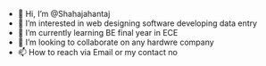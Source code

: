 - 👋 Hi, I’m @Shahajahantaj
- 👀 I’m interested in web designing software developing data entry
- 🌱 I’m currently learning BE final year in ECE
- 💞️ I’m looking to collaborate on any hardwre company
- 📫 How to reach via Email or my contact no
<!---
Shahajahantaj/Shahajahantaj is a ✨ special ✨ repository because its `README.md` (this file) appears on your GitHub profile.
You can click the Preview link to take a look at your changes.
--->
